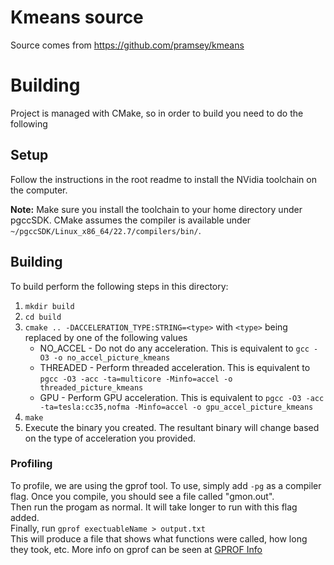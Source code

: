 # Kmeans source

Source comes from https://github.com/pramsey/kmeans


# Building
Project is managed with CMake, so in order to build you need to do the following

## Setup
Follow the instructions in the root readme to install the NVidia toolchain on the computer.

**Note:** Make sure you install the toolchain to your home directory under pgccSDK. CMake assumes the compiler is available under `~/pgccSDK/Linux_x86_64/22.7/compilers/bin/`.

## Building
To build perform the following steps in this directory:
1. `mkdir build`
2. `cd build`
3. `cmake .. -DACCELERATION_TYPE:STRING=<type>` with `<type>` being replaced by one of the following values
   - NO_ACCEL - Do not do any acceleration. This is equivalent to `gcc -O3 -o no_accel_picture_kmeans`
   - THREADED - Perform threaded acceleration. This is equivalent to `pgcc -O3 -acc -ta=multicore -Minfo=accel -o threaded_picture_kmeans`
   - GPU - Perform GPU acceleration. This is equivalent to `pgcc -O3 -acc -ta=tesla:cc35,nofma -Minfo=accel -o gpu_accel_picture_kmeans`
4. `make`
5. Execute the binary you created. The resultant binary will change based on the type of acceleration you provided.

### Profiling
To profile, we are using the gprof tool. To use, simply add `-pg` as a compiler flag. Once you compile, you should see a file called "gmon.out".  
Then run the progam as normal. It will take longer to run with this flag added.  
Finally, run `gprof exectuableName > output.txt`  
This will produce a file that shows what functions were called, how long they took, etc. More info on gprof can be seen at [GPROF Info](https://ftp.gnu.org/old-gnu/Manuals/gprof-2.9.1/html_chapter/gprof_5.html)
